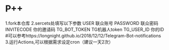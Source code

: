 # P++
1.fork本仓库
2.sercets处填写以下参数
  USER 联众账号
  PASSWORD 联众密码
  INVITECODE 你的邀请码
  TG_BOT_TOKEN TG机器人token
  TG_USER_ID 你的ID  #可以参考https://longnight.github.io/2018/12/12/Telegram-Bot-notifications
3.运行Actions,可以根据需求设定cron（建议一天2次）
